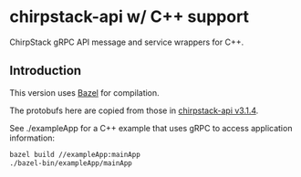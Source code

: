 # chirpstack-api w/ C++ support

ChirpStack gRPC API message and service wrappers for C++.

## Introduction

This version uses [Bazel](https://www.bazel.build/) for compilation.

The protobufs here are copied from those in [chirpstack-api v3.1.4](https://github.com/brocaar/chirpstack-api/releases/tag/v3.1.4). 

See ./exampleApp for a C++ example that uses gRPC to access application information:

```sh
bazel build //exampleApp:mainApp
./bazel-bin/exampleApp/mainApp
```

